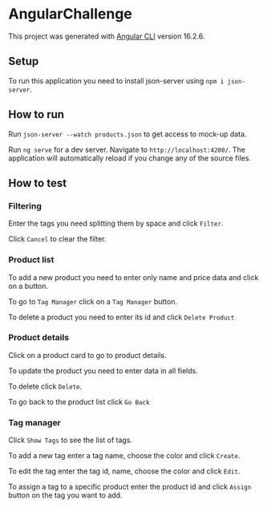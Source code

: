 # AngularChallenge

This project was generated with [Angular CLI](https://github.com/angular/angular-cli) version 16.2.6.

## Setup

To run this application you need to install json-server using `npm i json-server`.

## How to run

Run `json-server --watch products.json` to get access to mock-up data.

Run `ng serve` for a dev server. Navigate to `http://localhost:4200/`. The application will automatically reload if you change any of the source files.

## How to test

### Filtering

Enter the tags you need splitting them by space and click `Filter`.

Click `Cancel` to clear the filter.

### Product list

To add a new product you need to enter only name and price data and click on a button.

To go to `Tag Manager` click on a `Tag Manager` button.

To delete a product you need to enter its id and click `Delete Product`

### Product details

Click on a product card to go to product details.

To update the product you need to enter data in all fields.

To delete click `Delete`.

To go back to the product list click `Go Back`

### Tag manager

Click `Show Tags` to see the list of tags.

To add a new tag enter a tag name, choose the color and click `Create`.

To edit the tag enter the tag id, name, choose the color and click `Edit`.

To assign a tag to a specific product enter the product id and click `Assign` button on the tag you want to add.
